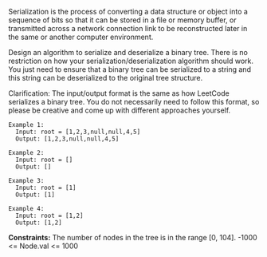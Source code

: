Serialization is the process of converting a data structure or object into a sequence of bits so that it can be stored in a file or memory buffer, or transmitted across a network connection link to be reconstructed later in the same or another computer environment.

Design an algorithm to serialize and deserialize a binary tree. There is no restriction on how your serialization/deserialization algorithm should work. You just need to ensure that a binary tree can be serialized to a string and this string can be deserialized to the original tree structure.

Clarification: The input/output format is the same as how LeetCode serializes a binary tree. You do not necessarily need to follow this format, so please be creative and come up with different approaches yourself.

 
```
Example 1:
  Input: root = [1,2,3,null,null,4,5]
  Output: [1,2,3,null,null,4,5]

Example 2:
  Input: root = []
  Output: []

Example 3:
  Input: root = [1]
  Output: [1]

Example 4:
  Input: root = [1,2]
  Output: [1,2]
``` 

**Constraints:**
  The number of nodes in the tree is in the range [0, 104].
  -1000 <= Node.val <= 1000
